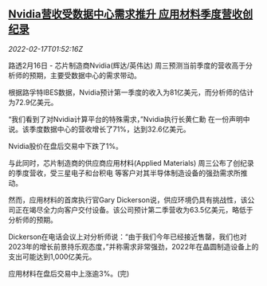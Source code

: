 <!--1645063263000-->
[Nvidia营收受数据中心需求推升 应用材料季度营收创纪录](https://cn.reuters.com/article/nvidia-revenue-data-canter-0217-idCNKBS2KM06A)
------

<div><i>2022-02-17T01:52:16Z</i></div><p>路透2月16日 - 芯片制造商Nvidia(辉达/英伟达) 周三预测当前季度的营收高于分析师的预期，主要受数据中心的需求带动。</p><p>根据路孚特IBES数据，Nvidia预计第一季度的收入为81亿美元，而分析师的估计为72.9亿美元。</p><p>“我们看到了对Nvidia计算平台的特殊需求，”Nvidia执行长黄仁勳 在一份声明中说。该季度数据中心的营收增长了71%，达到32.6亿美元。</p><p>Nvidia股价在盘后交易中下跌了1%。</p><p>与此同时，芯片制造商的供应商应用材料(Applied Materials) 周三公布了创纪录的季度营收，受三星电子和台积电 等客户对其半导体制造设备的强劲需求所推动。 </p><p>然而，应用材料的首席执行官Gary Dickerson说，供应环境仍具有挑战性，该公司正在竭尽全力向客户交付设备。该公司预计第二季营收为63.5亿美元，略低于分析师的预期。</p><p>Dickerson在电话会议上对分析师说：“由于我们今年已经接近售罄，我们也对2023年的增长前景持乐观态度，”并称需求非常强劲，2022年在晶圆制造设备上的支出可能达到1,000亿美元。</p><p>应用材料在盘后交易中上涨逾3%。(完)</p>
